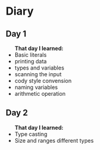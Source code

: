 # Diary
<h2> Day 1 </h2>
<ul><b>That day I learned:</b> 
  <li> Basic literals </li>
  <li>  printing data</li>
  <li> types and variables</li>
  <li> scanning the input</li>
  <li> cody style convension</li>
  <li> naming variables</li>
  <li> arithmetic operation</li>
</ul>
<h2> Day 2 </h2>
<ul><b> That day I learned:</b>
  <li> Type casting </li>
  <li>Size and ranges different types</li>
</ul>
